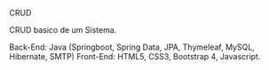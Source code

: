 CRUD

CRUD basico de um Sistema.

Back-End: Java (Springboot, Spring Data, JPA, Thymeleaf, MySQL, Hibernate, SMTP)
Front-End: HTML5, CSS3, Bootstrap 4, Javascript.

